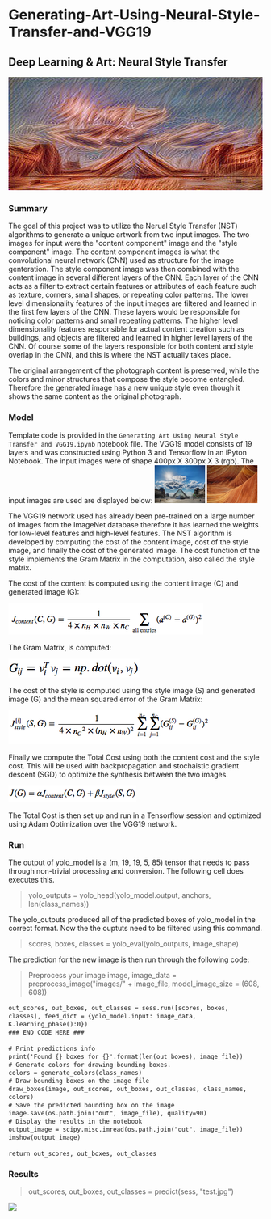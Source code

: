 # Generating-Art-Using-Neural-Style-Transfer-and-VGG19
## Deep Learning & Art: Neural Style Transfer 

<img src= "https://github.com/JeffGoodrich9791/Generating-Art-Using-Neural-Style-Transfer-and-VGG19/blob/master/First ConvNet Artwork.png" />

### Summary

The goal of this project was to utilize the Nerual Style Transfer (NST) algorithms to generate a unique artwork from two input images. The two images for input were the "content component" image and the "style component" image. The content component images is what the convolutional neural network (CNN) used as structure for the image genteration. The style component image was then combined with the content image in several different layers of the CNN. Each layer of the CNN acts as a filter to extract certain features or attributes of each feature such as texture, corners, small shapes, or repeating color patterns. The lower level dimensionality features of the input images are filtered and learned in the first few layers of the CNN. These layers would be responsible for noticing color patterns and small repeating patterns. The higher level dimensionality features responsible for actual content creation such as buildings, and objects are filtered and learned in higher level layers of the CNN. Of course some of the layers responsible for both content and style overlap in the CNN, and this is where the NST actually takes place. 

The original arrangement of the photograph content is preserved, while the colors and minor structures that compose the style  become entangled. Therefore the generated image has a new unique style even though it shows the same content as the original photograph. 


### Model

Template code is provided in the `Generating Art Using Neural Style Transfer and VGG19.ipynb` notebook file. The VGG19 model consists of 19 layers and was constructed using Python 3 and Tensorflow in an iPyton Notebook. The input images were of shape 400px X 300px X 3 (rgb). The input images are used are displayed below:
<img width = "100" src= "https://github.com/JeffGoodrich9791/Generating-Art-Using-Neural-Style-Transfer-and-VGG19/blob/master/louvre.jpg" />
<img width = "100" src= "https://github.com/JeffGoodrich9791/Generating-Art-Using-Neural-Style-Transfer-and-VGG19/blob/master/sandstone.jpg" />

The VGG19 network used has already been pre-trained on a large number of images from the ImageNet database therefore it has learned the weights for low-level features and high-level features. The NST algorithm is developed by computing the cost of the content image, cost of the style image, and finally the cost of the generated image. The cost function of the style implements the Gram Matrix in the computation, also called the style matrix.  

The cost of the content is computed using the content image (C) and generated image (G):

<img src= "https://github.com/JeffGoodrich9791/Generating-Art-Using-Neural-Style-Transfer-and-VGG19/blob/master/Jcost_content.png" />

The Gram Matrix, is computed: 

<img src= "https://github.com/JeffGoodrich9791/Generating-Art-Using-Neural-Style-Transfer-and-VGG19/blob/master/Gram_matrix.png" />

The cost of the style is computed using the style image (S) and generated image (G) and the mean squared error of the Gram Matrix:

<img src= "https://github.com/JeffGoodrich9791/Generating-Art-Using-Neural-Style-Transfer-and-VGG19/blob/master/Jcost_style.png" />

Finally we compute the Total Cost using both the content cost and the style cost. This will be used with backpropagation and stochaistic gradient descent (SGD) to optimize the synthesis between the two images. 


<img src= "https://github.com/JeffGoodrich9791/Generating-Art-Using-Neural-Style-Transfer-and-VGG19/blob/master/Jtotal.png" />

The Total Cost is then set up and run in a Tensorflow session and optimized using Adam Optimization over the VGG19 network. 

### Run

The output of yolo_model is a (m, 19, 19, 5, 85) tensor that needs to pass through non-trivial processing and conversion. The following cell does executes this. 

> yolo_outputs = yolo_head(yolo_model.output, anchors, len(class_names))

The yolo_outputs produced all of the predicted boxes of yolo_model in the correct format. Now the the ouptuts need to be filtered using this command. 

> scores, boxes, classes = yolo_eval(yolo_outputs, image_shape)

The prediction for the new image is then run through the following code: 

>  Preprocess your image
    image, image_data = preprocess_image("images/" + image_file, model_image_size = (608, 608))

    
    out_scores, out_boxes, out_classes = sess.run([scores, boxes, classes], feed_dict = {yolo_model.input: image_data,    K.learning_phase():0})
    ### END CODE HERE ###

    # Print predictions info
    print('Found {} boxes for {}'.format(len(out_boxes), image_file))
    # Generate colors for drawing bounding boxes.
    colors = generate_colors(class_names)
    # Draw bounding boxes on the image file
    draw_boxes(image, out_scores, out_boxes, out_classes, class_names, colors)
    # Save the predicted bounding box on the image
    image.save(os.path.join("out", image_file), quality=90)
    # Display the results in the notebook
    output_image = scipy.misc.imread(os.path.join("out", image_file))
    imshow(output_image)
    
    return out_scores, out_boxes, out_classes


### Results

> out_scores, out_boxes, out_classes = predict(sess, "test.jpg")

<img src= "https://github.com/JeffGoodrich9791/YOLOv2_Autonomous_Vehicle_Image_Detection/blob/master/Bounding_Box_Output.png" /> 

